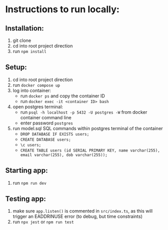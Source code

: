 # Instructions to run locally:

## Installation:
1. git clone
2. cd into root project direction
3. run `npm install`

## Setup:
1. cd into root project direction
2. run `docker compose up`
3. log into container:
    - run `docker ps` and copy the container ID
    - run `docker exec -it <container ID> bash`
4. open postgres terminal:
    - run `psql -h localhost -p 5432 -U postgres -W` from docker container command line
    - enter password `postgres`
5. run model.sql SQL commands within postgres terminal of the container
    - `DROP DATABASE IF EXISTS users;`
    - `CREATE DATABASE users;`
    - `\c users;`
    - `CREATE TABLE users (id SERIAL PRIMARY KEY, name varchar(255), email varchar(255), dob varchar(255));`

## Starting app:
1. run `npm run dev`

## Testing app:
1. make sure `app.listen()` is commented in `src/index.ts`, as this will trigger an EADDRINUSE error (to debug, but time constraints)
2. run `npx jest` or `npm run test`
